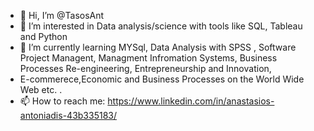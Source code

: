 - 👋 Hi, I’m @TasosAnt
- 👀 I’m interested in Data analysis/science with tools like SQL, Tableau and Python
- 🌱 I’m currently learning MYSql, Data Analysis with SPSS , Software Project Managent, Managment Infromation Systems, Business Processes Re-engineering, Entrepreneurship and Innovation,
-  E-commerece,Economic and Business Processes on the World Wide Web  etc. .
- 📫 How to reach me: https://www.linkedin.com/in/anastasios-antoniadis-43b335183/ 

<!---
TasosAnt/TasosAnt is a ✨ special ✨ repository because its `README.md` (this file) appears on your GitHub profile.
You can click the Preview link to take a look at your changes.
--->
